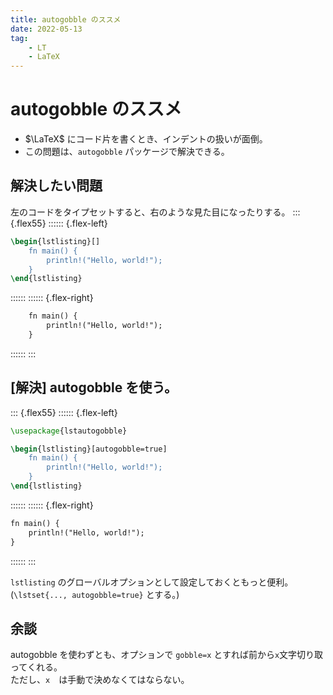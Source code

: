 ```yaml
---
title: autogobble のススメ
date: 2022-05-13
tag:
    - LT
    - LaTeX
---
```


# autogobble のススメ
- $\LaTeX$ にコード片を書くとき、インデントの扱いが面倒。
- この問題は、`autogobble` パッケージで解決できる。

## 解決したい問題
左のコードをタイプセットすると、右のような見た目になったりする。
::: {.flex55}
:::::: {.flex-left}
```tex {caption=ソース}
\begin{lstlisting}[]
    fn main() {
        println!("Hello, world!");
    }
\end{lstlisting}
```
::::::
:::::: {.flex-right}
```txt {caption=出力}
    fn main() {
        println!("Hello, world!");
    }
```
::::::
:::

## \[解決\] autogobble を使う。
::: {.flex55}
:::::: {.flex-left}
```tex {caption=ソース(autogobble使用)}
\usepackage{lstautogobble}

\begin{lstlisting}[autogobble=true]
    fn main() {
        println!("Hello, world!");
    }
\end{lstlisting}
```
::::::
:::::: {.flex-right}
```txt {caption=出力}
fn main() {
    println!("Hello, world!");
}
```
::::::
:::

`lstlisting` のグローバルオプションとして設定しておくともっと便利。<br>
(`\lstset{..., autogobble=true}` とする。)

## 余談
autogobble を使わずとも、オプションで `gobble=x` とすれば前から`x`文字切り取ってくれる。<br>
ただし、`x`　は手動で決めなくてはならない。

